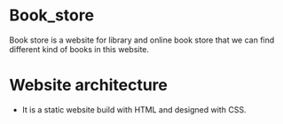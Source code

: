 # Book_store
Book store is a website for library and online book store that we can find different kind of books in this website.

# Website architecture 

* It is a static website build with HTML and designed with CSS.
